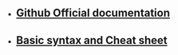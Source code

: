 - ## [Github Official documentation](https://guides.github.com/features/mastering-markdown/)

- ## [Basic syntax and Cheat sheet](https://www.markdownguide.org/basic-syntax/)
